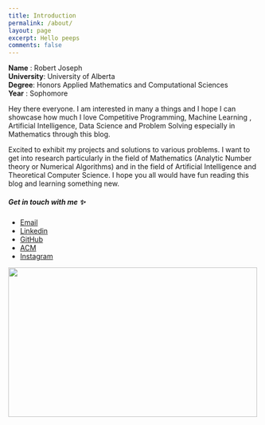 ```yaml
---
title: Introduction
permalink: /about/
layout: page
excerpt: Hello peeps
comments: false
---
```

**Name** : Robert Joseph  
**University**: University of Alberta  
**Degree**: Honors Applied Mathematics and Computational Sciences  
**Year** : Sophomore  

Hey there everyone. I am interested in many a things and I hope I can showcase how much I love Competitive Programming, Machine Learning , Artificial Intelligence, Data Science and Problem Solving especially in Mathematics through this blog.  

Excited to exhibit my projects and solutions to various problems. I want to get into research particularly in the field of Mathematics (Analytic Number theory or Numerical Algorithms) and in the field of Artificial Intelligence and Theoretical Computer Science. I hope you all would have fun reading this blog and learning something new.

##### Get in touch with me ✨

- [Email](robujsph2001@gmail.com)
- [Linkedin](https://www.linkedin.com/in/robert-joseph-2001/)
- [GitHub](http://github.com/Robertboy18)
- [ACM](https://services.acm.org/public/vcard/vcard.cfm?handle=robertjoseph)
- [Instagram](https://www.instagram.com/roberttj.1/)


<img src="https://i.ibb.co/wrgh3F0/opt3.jpg" width="500" height="300" />
